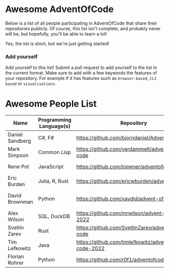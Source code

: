 # Awesome AdventOfCode

Below is a list of all people participating in AdventOfCode that share their repositories publicly. Of course, this list isn't complete, and probably never will be, but hopefully, you'll be able to learn a lot!

Yes, the list is short, but we're just getting started! 

### Add yourself
Add yourself to this list! Submit a pull request to add yourself to the list in the current format. Make sure to add with a few keywords the features of your repository. For example if it has features such as `browser-based`, `CLI based` or `visualisations`. 

# Awesome People List

| Name            | Programming Language(s) | Repository                                          | Features              |
| --------------- | ----------------------- | --------------------------------------------------- | --------------------- |
| Daniel Sandberg | C#, F#                  | https://github.com/bjorndaniel/AdventOfCode         |                       |
| Mark Simpson    | Common Lisp             | https://github.com/verdammelt/advent-of-code        |                       |
| Rene Pot        | JavaScript              | https://github.com/topener/adventofcode             | Node/CLI based        |
| Eric Burden     | Julia, R, Rust          | https://github.com/ericwburden/advent_of_code       |                       |
| David Brownman  | Python                  | https://github.com/xavdid/advent-of-code            | Writeups, CLI, Runner |
| Alex Wilson     | SQL, DuckDB             | https://github.com/mrwilson/advent-of-code-2022     |                       |
| Svetlin Zarev   | Rust                    | https://github.com/SvetlinZarev/advent-of-code      | CLI                   |
| Tim Lefkowitz   | Java                    | https://github.com/timlefkowitz/advent-of-code-2022 | Maven                 |
| Florian Rohrer  | Python                  | https://github.com/r0f1/adventofcode2022        | CLI based             |